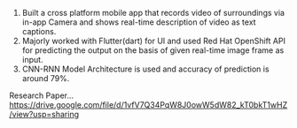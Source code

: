 1. Built a cross platform mobile app that records video of surroundings
via in-app Camera and shows real-time description of video as text
captions.
2. Majorly worked with Flutter(dart) for UI and used Red Hat
OpenShift API for predicting the output on the basis of given
real-time image frame as input.
3. CNN-RNN Model Architecture is used and accuracy of prediction is
around 79%.

Research Paper...
https://drive.google.com/file/d/1vfV7Q34PqW8J0owW5dW82_kT0bkT1wHZ/view?usp=sharing
